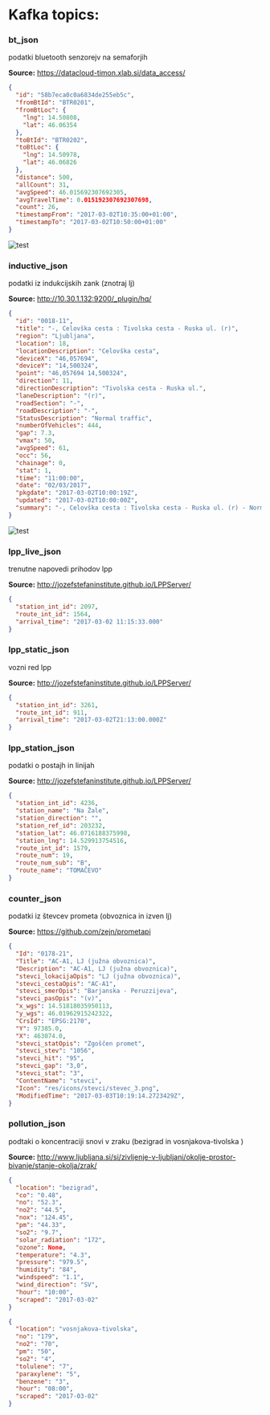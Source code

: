 # Kafka topics:

### bt_json

podatki bluetooth senzorejv na semaforjih

**Source:**  https://datacloud-timon.xlab.si/data_access/

```json
{
  "id": "58b7eca0c0a6834de255eb5c",
  "fromBtId": "BTR0201",
  "fromBtLoc": {
    "lng": 14.50808,
    "lat": 46.06354
  },
  "toBtId": "BTR0202",
  "toBtLoc": {
    "lng": 14.50978,
    "lat": 46.06826
  },
  "distance": 500,
  "allCount": 31,
  "avgSpeed": 46.015692307692305,
  "avgTravelTime": 0.015192307692307698,
  "count": 26,
  "timestampFrom": "2017-03-02T10:35:00+01:00",
  "timestampTo": "2017-03-02T10:50:00+01:00"
}
```

![test](bt/image/bt_lj.png)

### inductive_json

podatki iz indukcijskih zank (znotraj lj)

**Source:**  http://10.30.1.132:9200/_plugin/hq/
 
```json
{
  "id": "0018-11",
  "title": "-, Celovška cesta : Tivolska cesta - Ruska ul. (r)",
  "region": "Ljubljana",
  "location": 18,
  "locationDescription": "Celovška cesta",
  "deviceX": "46,057694",
  "deviceY": "14,500324",
  "point": "46,057694 14,500324",
  "direction": 11,
  "directionDescription": "Tivolska cesta - Ruska ul.",
  "laneDescription": "(r)",
  "roadSection": "-",
  "roadDescription": "-",
  "StatusDescription": "Normal traffic",
  "numberOfVehicles": 444,
  "gap": 7.3,
  "vmax": 50,
  "avgSpeed": 61,
  "occ": 56,
  "chainage": 0,
  "stat": 1,
  "time": "11:00:00",
  "date": "02/03/2017",
  "pkgdate": "2017-03-02T10:00:19Z",
  "updated": "2017-03-02T10:00:00Z",
  "summary": "-, Celovška cesta : Tivolska cesta - Ruska ul. (r) - Normal traffic (444 vehicles/h, avg. speed=61km/h, avg. gap=7.3s, occupancy=5.6%)",
}
``` 

![test](inductive/image/inductive.png)

### lpp_live_json 
trenutne napovedi prihodov lpp

**Source:**  http://jozefstefaninstitute.github.io/LPPServer/

```json
{
  "station_int_id": 2097,
  "route_int_id": 1564,
  "arrival_time": "2017-03-02 11:15:33.000"
}
```


### lpp_static_json 
vozni red lpp

**Source:**  http://jozefstefaninstitute.github.io/LPPServer/

```json
{
  "station_int_id": 3261,
  "route_int_id": 911,
  "arrival_time": "2017-03-02T21:13:00.000Z"
}
```


### lpp_station_json 
podatki o postajh in linijah

**Source:**  http://jozefstefaninstitute.github.io/LPPServer/

```json
{
  "station_int_id": 4236,
  "station_name": "Na Žale",
  "station_direction": "",
  "station_ref_id": 203232,
  "station_lat": 46.0716188375998,
  "station_lng": 14.529913754516,
  "route_int_id": 1579,
  "route_num": 19,
  "route_num_sub": "B",
  "route_name": "TOMAČEVO"
}
```


### counter_json 
podatki iz števcev prometa (obvoznica in izven lj)

**Source:**  https://github.com/zejn/prometapi

```json
{
  "Id": "0178-21",
  "Title": "AC-A1, LJ (južna obvoznica)",
  "Description": "AC-A1, LJ (južna obvoznica)",
  "stevci_lokacijaOpis": "LJ (južna obvoznica)",
  "stevci_cestaOpis": "AC-A1",
  "stevci_smerOpis": "Barjanska - Peruzzijeva",
  "stevci_pasOpis": "(v)",
  "x_wgs": 14.51818035950113,
  "y_wgs": 46.01962915242322,
  "CrsId": "EPSG:2170",
  "Y": 97385.0,
  "X": 463074.0,
  "stevci_statOpis": "Zgoščen promet",
  "stevci_stev": "1056",
  "stevci_hit": "95",
  "stevci_gap": "3,0",
  "stevci_stat": "3",
  "ContentName": "stevci",
  "Icon": "res/icons/stevci/stevec_3.png",
  "ModifiedTime": "2017-03-03T10:19:14.2723429Z",
}
```

### pollution_json 
podtaki o koncentraciji snovi v zraku (bezigrad in vosnjakova-tivolska )

**Source:**  http://www.ljubljana.si/si/zivljenje-v-ljubljani/okolje-prostor-bivanje/stanje-okolja/zrak/

```json
{
  "location": "bezigrad",
  "co": "0.48",
  "no": "52.3",
  "no2": "44.5",
  "nox": "124.45",
  "pm": "44.33",
  "so2": "9.7",
  "solar_radiation": "172",
  "ozone": None,
  "temperature": "4.3",
  "pressure": "979.5",
  "humidity": "84",
  "windspeed": "1.1",
  "wind_direction": "SV",
  "hour": "10:00",
  "scraped": "2017-03-02"
}
```

```json
{
  "location": "vosnjakova-tivolska",
  "no": "179",
  "no2": "70",
  "pm": "50",
  "so2": "4",
  "tolulene": "7",
  "paraxylene": "5",
  "benzene": "3",
  "hour": "08:00",
  "scraped": "2017-03-02"
}
```
